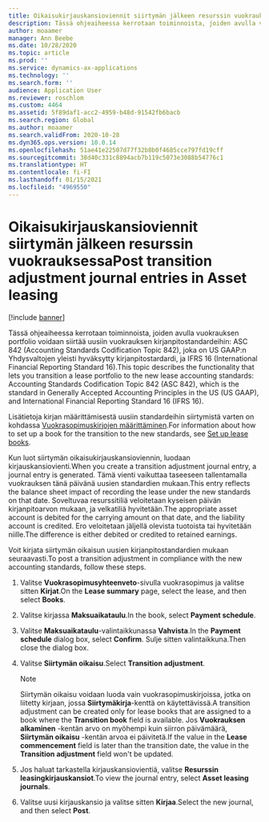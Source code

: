 ```yaml
---
title: Oikaisukirjauskansioviennit siirtymän jälkeen resurssin vuokrauksessa
description: Tässä ohjeaiheessa kerrotaan toiminnoista, joiden avulla vuokrauksen portfolio voidaan siirtää uusiin vuokrauksen kirjanpitostandardeihin, ASC 842:een ja IFRS 16:een.
author: moaamer
manager: Ann Beebe
ms.date: 10/28/2020
ms.topic: article
ms.prod: ''
ms.service: dynamics-ax-applications
ms.technology: ''
ms.search.form: ''
audience: Application User
ms.reviewer: roschlom
ms.custom: 4464
ms.assetid: 5f89daf1-acc2-4959-b48d-91542fb6bacb
ms.search.region: Global
ms.author: moaamer
ms.search.validFrom: 2020-10-28
ms.dyn365.ops.version: 10.0.14
ms.openlocfilehash: 51ae41e22507d77f32b8b0f4685cce797fd19cff
ms.sourcegitcommit: 38d40c331c8894acb7b119c5073e3088b54776c1
ms.translationtype: HT
ms.contentlocale: fi-FI
ms.lasthandoff: 01/15/2021
ms.locfileid: "4969550"
---
```

# <a name="post-transition-adjustment-journal-entries-in-asset-leasing"></a><span data-ttu-id="a0927-103">Oikaisukirjauskansioviennit siirtymän jälkeen resurssin vuokrauksessa</span><span class="sxs-lookup"><span data-stu-id="a0927-103">Post transition adjustment journal entries in Asset leasing</span></span>

[!include [banner](../includes/banner.md)]

<span data-ttu-id="a0927-104">Tässä ohjeaiheessa kerrotaan toiminnoista, joiden avulla vuokrauksen portfolio voidaan siirtää uusiin vuokrauksen kirjanpitostandardeihin: ASC 842 (Accounting Standards Codification Topic 842), joka on US GAAP:n Yhdysvaltojen yleisti hyväksytty kirjanpitostardardi, ja IFRS 16 (International Financial Reporting Standard 16).</span><span class="sxs-lookup"><span data-stu-id="a0927-104">This topic describes the functionality that lets you transition a lease portfolio to the new lease accounting standards: Accounting Standards Codification Topic 842 (ASC 842), which is the standard in Generally Accepted Accounting Principles in the US (US GAAP), and International Financial Reporting Standard 16 (IFRS 16).</span></span>

<span data-ttu-id="a0927-105">Lisätietoja kirjan määrittämisestä uusiin standardeihin siirtymistä varten on kohdassa [Vuokrasopimuskirjojen määrittäminen](set-up-lease-books.md).</span><span class="sxs-lookup"><span data-stu-id="a0927-105">For information about how to set up a book for the transition to the new standards, see [Set up lease books](set-up-lease-books.md).</span></span>

<span data-ttu-id="a0927-106">Kun luot siirtymän oikaisukirjauskansioviennin, luodaan kirjauskansiovienti.</span><span class="sxs-lookup"><span data-stu-id="a0927-106">When you create a transition adjustment journal entry, a journal entry is generated.</span></span> <span data-ttu-id="a0927-107">Tämä vienti vaikuttaa taseeseen tallentamalla vuokrauksen tänä päivänä uusien standardien mukaan.</span><span class="sxs-lookup"><span data-stu-id="a0927-107">This entry reflects the balance sheet impact of recording the lease under the new standards on that date.</span></span> <span data-ttu-id="a0927-108">Soveltuvaa resurssitiliä veloitetaan kyseisen päivän kirjanpitoarvon mukaan, ja velkatiliä hyvitetään.</span><span class="sxs-lookup"><span data-stu-id="a0927-108">The appropriate asset account is debited for the carrying amount on that date, and the liability account is credited.</span></span> <span data-ttu-id="a0927-109">Ero veloitetaan jäljellä olevista tuotoista tai hyvitetään niille.</span><span class="sxs-lookup"><span data-stu-id="a0927-109">The difference is either debited or credited to retained earnings.</span></span>

<span data-ttu-id="a0927-110">Voit kirjata siirtymän oikaisun uusien kirjanpitostandardien mukaan seuraavasti.</span><span class="sxs-lookup"><span data-stu-id="a0927-110">To post a transition adjustment in compliance with the new accounting standards, follow these steps.</span></span>

1. <span data-ttu-id="a0927-111">Valitse **Vuokrasopimusyhteenveto**-sivulla vuokrasopimus ja valitse sitten **Kirjat**.</span><span class="sxs-lookup"><span data-stu-id="a0927-111">On the **Lease summary** page, select the lease, and then select **Books**.</span></span>
2. <span data-ttu-id="a0927-112">Valitse kirjassa **Maksuaikataulu**.</span><span class="sxs-lookup"><span data-stu-id="a0927-112">In the book, select **Payment schedule**.</span></span>
3. <span data-ttu-id="a0927-113">Valitse **Maksuaikataulu**-valintaikkunassa **Vahvista**.</span><span class="sxs-lookup"><span data-stu-id="a0927-113">In the **Payment schedule** dialog box, select **Confirm**.</span></span> <span data-ttu-id="a0927-114">Sulje sitten valintaikkuna.</span><span class="sxs-lookup"><span data-stu-id="a0927-114">Then close the dialog box.</span></span>
4. <span data-ttu-id="a0927-115">Valitse **Siirtymän oikaisu**.</span><span class="sxs-lookup"><span data-stu-id="a0927-115">Select **Transition adjustment**.</span></span>

    > [!NOTE]
    > <span data-ttu-id="a0927-116">Siirtymän oikaisu voidaan luoda vain vuokrasopimuskirjoissa, jotka on liitetty kirjaan, jossa **Siirtymäkirja**-kenttä on käytettävissä.</span><span class="sxs-lookup"><span data-stu-id="a0927-116">A transition adjustment can be created only for lease books that are assigned to a book where the **Transition book** field is available.</span></span> <span data-ttu-id="a0927-117">Jos **Vuokrauksen alkaminen** -kentän arvo on myöhempi kuin siirron päivämäärä, **Siirtymän oikaisu** -kentän arvoa ei päivitetä.</span><span class="sxs-lookup"><span data-stu-id="a0927-117">If the value in the **Lease commencement** field is later than the transition date, the value in the **Transition adjustment** field won't be updated.</span></span>

5. <span data-ttu-id="a0927-118">Jos haluat tarkastella kirjauskansiovientiä, valitse **Resurssin leasingkirjauskansiot**.</span><span class="sxs-lookup"><span data-stu-id="a0927-118">To view the journal entry, select **Asset leasing journals**.</span></span>
6. <span data-ttu-id="a0927-119">Valitse uusi kirjauskansio ja valitse sitten **Kirjaa**.</span><span class="sxs-lookup"><span data-stu-id="a0927-119">Select the new journal, and then select **Post**.</span></span>
